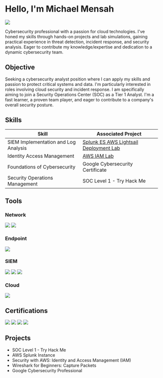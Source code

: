 # Hello, I'm Michael Mensah
<a href="https://www.linkedin.com/in/michael-mensah-m-s-5b58a2b5/"><img src="https://img.shields.io/badge/-LinkedIn-0072b1?&style=for-the-badge&logo=linkedin&logoColor=white" /></a>

Cybersecurity professional with a passion for cloud technologies. I've honed my skills through hands-on projects and lab simulations, gaining practical experience in threat detection, incident response, and security analysis. Eager to contribute my knowledge/expertise and dedication to a dynamic cybersecurity team.

## Objective

Seeking a cybersecurity analyst position where I can apply my skills and passion to protect critical systems and data. I'm particularly interested in roles involving cloud security and incident response. I am specifically aiming to join a Security Operations Center (SOC) as a Tier 1 Analyst. I'm a fast learner, a proven team player, and eager to contribute to a company's overall security posture. 

## Skills

| Skill                                         | Associated Project         |
|-----------------------------------------------|----------------------------|
| SIEM Implementation and Log Analysis          |<a href="https://github.com/mikemensah21/Cybersecurity-Portfolio/blob/main/AWS%20Splunk%20Instance.md">Splunk ES AWS Lightsail Deployment Lab</a>||
| Identity Access Management                    |<a href="https://github.com/mikemensah21/Cybersecurity-Portfolio/blob/main/AWS%20IAM%20Lab.md">AWS IAM Lab</a>||
| Foundations of Cybersecurity | Google Cybersecurity Certificate |
| Security Operations Management | SOC Level 1 - Try Hack Me |
## Tools

### Network
<div>
    <img src="https://img.shields.io/badge/-Wireshark-1679A7?&style=for-the-badge&logo=Wireshark&logoColor=white" />
    <img src="https://img.shields.io/badge/-Suricata-EF3B2D?&style=for-the-badge&logo=Suricata&logoColor=white" />
</div>

### Endpoint
<div>
    <img src="https://img.shields.io/badge/-Microsoft_Defender_for_Endpoint-00A4EF?&style=for-the-badge&logo=Microsoft&logoColor=white" />
</div>

### SIEM
<div>
    <img src="https://img.shields.io/badge/-Splunk-000000?&style=for-the-badge&logo=Splunk&logoColor=white" />
    <img src="https://img.shields.io/badge/-Chronicle-4285F4?style=for-the-badge&logo=GoogleCloud&logoColor=white" />
    <img src="https://img.shields.io/badge/-Microsoft_Sentinel-0078D4?&style=for-the-badge&logo=Microsoft&logoColor=white" />
</div>

### Cloud
<div>
    <img src="https://img.shields.io/badge/-Amazon_AWS-232F3E?style=for-the-badge&logo=Amazon&logoColor=white" />
</div>

## Certifications
<div>
<img src="https://img.shields.io/badge/-Security%2B-FF0000?&style=for-the-badge&logo=CompTIA&logoColor=white" />
<img src="https://img.shields.io/badge/-CompTIA_CySA%2B-FF0000?style=for-the-badge&logo=CompTIA&logoColor=white" />
<img src="https://img.shields.io/badge/-Google_Cybersecurity_Professional-4285F4?style=for-the-badge&logo=Google&logoColor=white" />
<img src="https://img.shields.io/badge/-AWS_Solutions_Architect_Associate-FF9900?style=for-the-badge&logo=Amazon&logoColor=white" />
</div>

## Projects
- SOC Level 1 - Try Hack Me 
- AWS Splunk Instance
- Security with AWS: Identity and Access Management (IAM)
- Wireshark for Beginners: Capture Packets
- Google Cybersecurity Professional 
